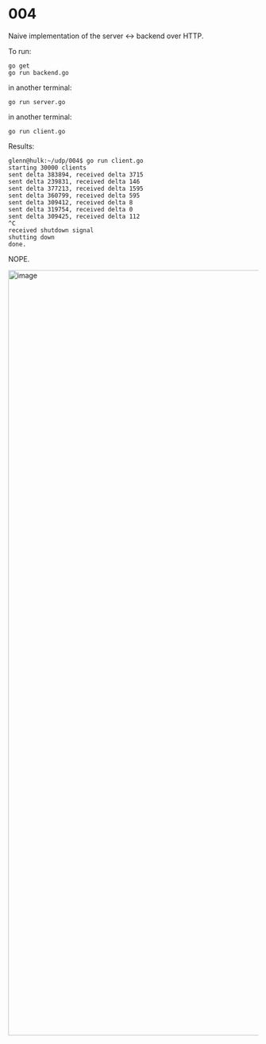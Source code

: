 # 004

Naive implementation of the server <-> backend over HTTP.

To run:

```console
go get
go run backend.go
```

in another terminal:

```console
go run server.go
```

in another terminal:

```console
go run client.go
```

Results:

```console
glenn@hulk:~/udp/004$ go run client.go
starting 30000 clients
sent delta 383894, received delta 3715
sent delta 239831, received delta 146
sent delta 377213, received delta 1595
sent delta 360799, received delta 595
sent delta 309412, received delta 8
sent delta 319754, received delta 0
sent delta 309425, received delta 112
^C
received shutdown signal
shutting down
done.
```

NOPE.

<img width="1540" alt="image" src="https://github.com/mas-bandwidth/udp/assets/696656/3e9e4ac7-7e3f-49ef-a94d-f41a049d8d47">
